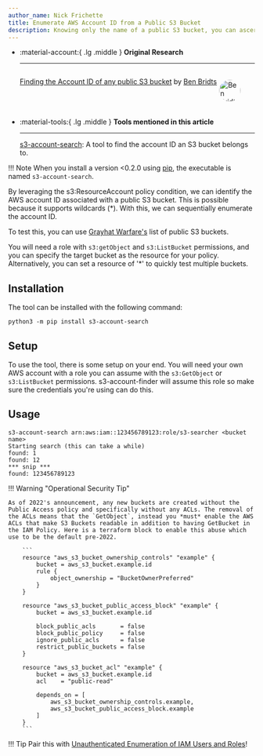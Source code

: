 ```yaml
---
author_name: Nick Frichette
title: Enumerate AWS Account ID from a Public S3 Bucket
description: Knowing only the name of a public S3 bucket, you can ascertain the account ID it resides in.
---
```


<div class="grid cards" markdown>

-   :material-account:{ .lg .middle } __Original Research__

    ---

    <aside style="display:flex">
    <p><a href="https://cloudar.be/awsblog/finding-the-account-id-of-any-public-s3-bucket/">Finding the Account ID of any public S3 bucket</a> by <a href="https://twitter.com/benbridts">Ben Bridts</a></p>
    <p><img src="https://pbs.twimg.com/profile_images/1153675351119343616/YZ1At6W7_400x400.jpg" alt="Ben Bridts" style="width:44px;height:44px;margin:5px;border-radius:100%;max-width:unset"></img></p>
    </aside>

-   :material-tools:{ .lg .middle } __Tools mentioned in this article__

    ---

    [s3-account-search](https://github.com/WeAreCloudar/s3-account-search): A tool to find the account ID an S3 bucket belongs to.

</div>

!!! Note
    When you install a version <0.2.0 using [pip](https://pip.pypa.io/en/stable/), the executable is named `s3-account-search`.

By leveraging the s3:ResourceAccount policy condition, we can identify the AWS account ID associated with a public S3 bucket. This is possible because it supports wildcards (*). With this, we can sequentially enumerate the account ID.

To test this, you can use [Grayhat Warfare's](https://buckets.grayhatwarfare.com/random/buckets) list of public S3 buckets.

You will need a role with `s3:getObject` and `s3:ListBucket` permissions, and you can specify the target bucket as the resource for your policy. Alternatively, you can set a resource of '*' to quickly test multiple buckets.

## Installation

The tool can be installed with the following command:

```
python3 -m pip install s3-account-search
```

## Setup

To use the tool, there is some setup on your end. You will need your own AWS account with a role you can assume with the `s3:GetObject` or `s3:ListBucket` permissions. s3-account-finder will assume this role so make sure the credentials you're using can do this.

## Usage

```
s3-account-search arn:aws:iam::123456789123:role/s3-searcher <bucket name>
Starting search (this can take a while)
found: 1
found: 12
*** snip ***
found: 123456789123
```

!!! Warning  "Operational Security Tip"

    As of 2022's announcement, any new buckets are created without the Public Access policy and specifically without any ACLs. The removal of the ACLs means that the `GetObject`, instead you *must* enable the AWS ACLs that make S3 Buckets readable in addition to having GetBucket in the IAM Policy. Here is a terraform block to enable this abuse which use to be the default pre-2022. 

        ```
        resource "aws_s3_bucket_ownership_controls" "example" {
            bucket = aws_s3_bucket.example.id
            rule {
                object_ownership = "BucketOwnerPreferred"
            }
        }

        resource "aws_s3_bucket_public_access_block" "example" {
            bucket = aws_s3_bucket.example.id

            block_public_acls       = false
            block_public_policy     = false
            ignore_public_acls      = false
            restrict_public_buckets = false
        }

        resource "aws_s3_bucket_acl" "example" {
            bucket = aws_s3_bucket.example.id
            acl    = "public-read"

            depends_on = [
                aws_s3_bucket_ownership_controls.example,
                aws_s3_bucket_public_access_block.example
            ]
        }
        ```

!!! Tip
    Pair this with [Unauthenticated Enumeration of IAM Users and Roles](https://hackingthe.cloud/aws/enumeration/enum_iam_user_role/)!

